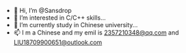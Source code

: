 - 👋 Hi, I’m @Sansdrop
- 👀 I’m interested in C/C++ skills...
- 🌱 I’m currently study in Chinese university...
- 📫 I m a Chinese and my emil is 2357210348@qq.com and LIU18709900651@outlook.com

<!---
Sansdrop/Sansdrop is a ✨ special ✨ repository because its `README.md` (this file) appears on your GitHub profile.
You can click the Preview link to take a look at your changes.
--->
